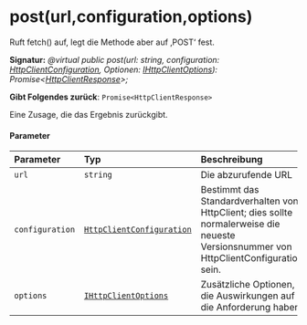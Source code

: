 # <a name="posturlconfigurationoptions"></a>post(url,configuration,options)




Ruft fetch() auf, legt die Methode aber auf ‚POST‘ fest.

**Signatur:** _@virtual public post(url: string, configuration: [HttpClientConfiguration](../sp-http/httpclientconfiguration.md), Optionen: [IHttpClientOptions](../sp-http/ihttpclientoptions.md)): Promise<[HttpClientResponse](../sp-http/httpclientresponse.md)>;_

**Gibt Folgendes zurück**: `Promise<HttpClientResponse>`



Eine Zusage, die das Ergebnis zurückgibt.

#### <a name="parameters"></a>Parameter


| Parameter       | Typ    | Beschreibung |
|:-------------|:---------------|:------------|
| `url`    | `string` | Die abzurufende URL |
| `configuration`    | [`HttpClientConfiguration`](../sp-http/httpclientconfiguration.md) | Bestimmt das Standardverhalten von HttpClient; dies sollte normalerweise die neueste Versionsnummer von HttpClientConfigurations sein. |
| `options`    | [`IHttpClientOptions`](../sp-http/ihttpclientoptions.md) | Zusätzliche Optionen, die Auswirkungen auf die Anforderung haben. |


